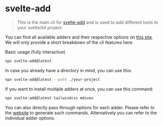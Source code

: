# svelte-add

> This is the main cli for [svelte-add](https://svelte-add.com) and is used to add different tools to your svelte/kit project.

You can find all available adders and their respective options on [this site](https://svelte-add.com). We will only provide a short breakdown of the cli features here.

Basic usage (fully interactive)

```sh
npx svelte-add@latest
```

In case you already have a directory in mind, you can use this:

```sh
npx svelte-add@latest --path ./your-project
```

If you want to install multiple adders at once, you can use this command:

```sh
npx svelte-add@latest tailwindcss mdsvex
```

You can also directly pass through options for each adder. Please refer to the [website](https://svelte-add.com) to generate such commands. Alternatively you can refer to the individual adder options.
